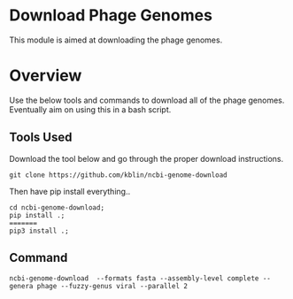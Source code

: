 # Download Phage Genomes
This module is aimed at downloading the phage genomes.

# Overview
Use the below tools and commands to download all of the phage genomes.
Eventually aim on using this in a bash script.

## Tools Used
Download the tool below and go through the proper download instructions.

```
git clone https://github.com/kblin/ncbi-genome-download
```

Then have pip install everything..

```
cd ncbi-genome-download;
pip install .;
=======
pip3 install .;
```

## Command
```
ncbi-genome-download  --formats fasta --assembly-level complete --genera phage --fuzzy-genus viral --parallel 2
```


